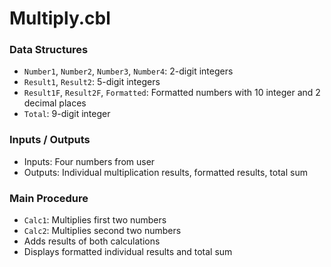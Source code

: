 # Multiply.cbl

### Data Structures
- `Number1`, `Number2`, `Number3`, `Number4`: 2-digit integers
- `Result1`, `Result2`: 5-digit integers
- `Result1F`, `Result2F`, `Formatted`: Formatted numbers with 10 integer and 2 decimal places
- `Total`: 9-digit integer

### Inputs / Outputs
- Inputs: Four numbers from user
- Outputs: Individual multiplication results, formatted results, total sum

### Main Procedure
- `Calc1`: Multiplies first two numbers
- `Calc2`: Multiplies second two numbers
- Adds results of both calculations
- Displays formatted individual results and total sum
